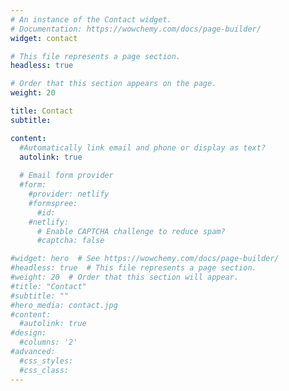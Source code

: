 ```yaml
---
# An instance of the Contact widget.
# Documentation: https://wowchemy.com/docs/page-builder/
widget: contact

# This file represents a page section.
headless: true

# Order that this section appears on the page.
weight: 20

title: Contact
subtitle:

content:
  #Automatically link email and phone or display as text?
  autolink: true
  
  # Email form provider
  #form:
    #provider: netlify
    #formspree:
      #id:
    #netlify:
      # Enable CAPTCHA challenge to reduce spam?
      #captcha: false

#widget: hero  # See https://wowchemy.com/docs/page-builder/
#headless: true  # This file represents a page section.
#weight: 20  # Order that this section will appear.
#title: "Contact"
#subtitle: ""
#hero_media: contact.jpg
#content: 
  #autolink: true
#design:
  #columns: '2'
#advanced:
  #css_styles:
  #css_class:
---
```



